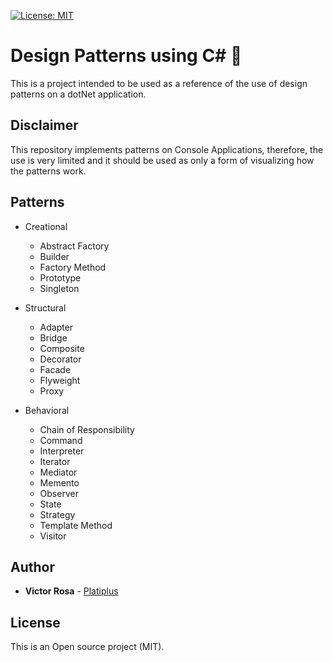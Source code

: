 [![License: MIT](https://img.shields.io/badge/License-MIT-green.svg)](https://opensource.org/licenses/MIT)

# Design Patterns using C# :rocket:

This is a project intended to be used as a reference of the use of design patterns on a dotNet application.

## Disclaimer
This repository implements patterns on Console Applications, therefore, the use is very limited and it should be used as only a form of visualizing how the patterns work.

## Patterns
- Creational
	- Abstract Factory
	- Builder
	- Factory Method
	- Prototype
	- Singleton

- Structural
	- Adapter
	- Bridge
	- Composite
	- Decorator
	- Facade
	- Flyweight
	- Proxy
 
- Behavioral
	- Chain of Responsibility
	- Command
	- Interpreter
	- Iterator
	- Mediator
	- Memento
	- Observer
	- State
	- Strategy
	- Template Method
	- Visitor

## Author

* **Victor Rosa** - [Platiplus](https://github.com/Platiplus)

## License

This is an Open source project (MIT).
